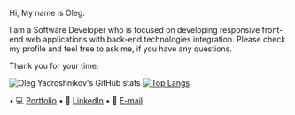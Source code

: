 Hi, My name is Oleg. 

I am a Software Developer who is focused on developing responsive front-end web applications with back-end technologies integration. Please check my profile and feel free to ask me, if you have any questions. 

Thank you for your time.

![Oleg Yadroshnikov's GitHub stats](https://github-readme-stats.vercel.app/api?username=V1Rotate&hide=issues,contribs,prs&show_icons=true&theme=tokyonight&count_private=true)
[![Top Langs](https://github-readme-stats.vercel.app/api/top-langs/?username=V1Rotate&langs_count=8&layout=compact&theme=tokyonight)](https://github.com/V1Rotate/github-readme-stats)



• 💻 [Portfolio](https://olegyadroshnikov.com/) 
• 🔽 [LinkedIn](https://www.linkedin.com/in/yadroshnikov/) 
• 📨 [E-mail](contact@olegyadroshnikov.com)
